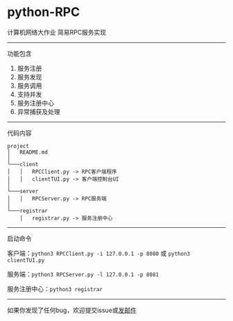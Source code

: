 # python-RPC
计算机网络大作业
简易RPC服务实现

---

功能包含
1. 服务注册
2. 服务发现
3. 服务调用
4. 支持并发
5. 服务注册中心
6. 异常捕获及处理

---

代码内容

```
project
│   README.md 
│
└───client
│   │   RPCClient.py -> RPC客户端程序
│   │   clientTUI.py -> 客户端控制台UI
│   
└───server
│   │   RPCServer.py -> RPC服务端
│
└───registrar
    │   registrar.py -> 服务注册中心

```

---

启动命令

客户端：`python3 RPCClient.py -i 127.0.0.1 -p 8080` 或 `python3 clientTUI.py`

服务端：`python3 RPCServer.py -l 127.0.0.1 -p 8081`

服务注册中心：`python3 registrar`

---

如果你发现了任何bug，欢迎提交issue或[发邮件](mailto:dreaminglri@outlook.com)
